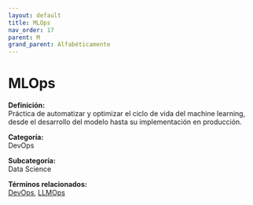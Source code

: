 ```yaml
---
layout: default
title: MLOps
nav_order: 17
parent: M
grand_parent: Alfabéticamente
---
```


# MLOps

**Definición:**  
Práctica de automatizar y optimizar el ciclo de vida del machine learning, desde el desarrollo del modelo hasta su implementación en producción.

**Categoría:**  
DevOps  

**Subcategoría:**  
Data Science

**Términos relacionados:**  
[DevOps](https://maleniski.github.io/diccionario-angl-tec-mx/docs/alfabeticamente/D/devops.html), [LLMOps](https://maleniski.github.io/diccionario-angl-tec-mx/docs/alfabeticamente/L/llmops.html)

